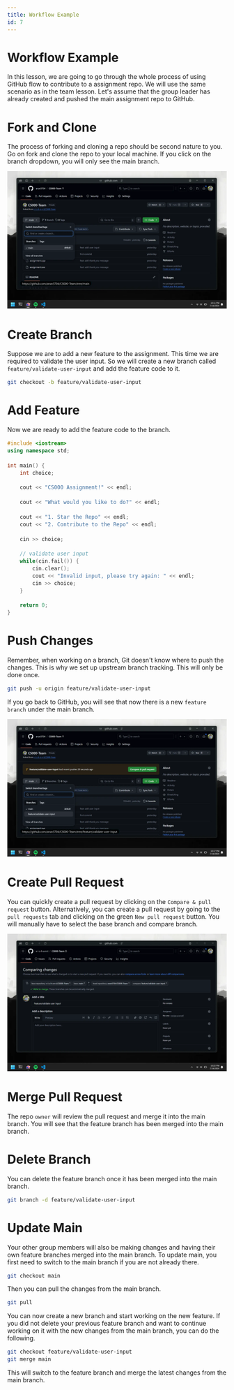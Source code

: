 ```yaml
---
title: Workflow Example
id: 7
---
```


# Workflow Example

In this lesson, we are going to go through the whole process of using GitHub flow to contribute to a assignment repo. We will use the same scenario as in the team lesson. Let's assume that the group leader has already created and pushed the main assignment repo to GitHub.

# Fork and Clone

The process of forking and cloning a repo should be second nature to you. Go on fork and clone the repo to your local machine. If you click on the branch dropdown, you will only see the main branch.

![GitHub Main Branch](./images/github-main-branch.webp)

# Create Branch

Suppose we are to add a new feature to the assignment. This time we are required to validate the user input. So we will create a new branch called `feature/validate-user-input` and add the feature code to it.

```bash
git checkout -b feature/validate-user-input
```

# Add Feature

Now we are ready to add the feature code to the branch.

```cpp
#include <iostream>
using namespace std;

int main() {
    int choice;

    cout << "CS000 Assignment!" << endl;

    cout << "What would you like to do?" << endl;

    cout << "1. Star the Repo" << endl;
    cout << "2. Contribute to the Repo" << endl;

    cin >> choice;

    // validate user input
    while(cin.fail()) {
        cin.clear();
        cout << "Invalid input, please try again: " << endl;
        cin >> choice;
    }

    return 0;
}
```

# Push Changes

Remember, when working on a branch, Git doesn't know where to push the changes. This is why we set up upstream branch tracking. This will only be done once.

```bash
git push -u origin feature/validate-user-input
```

If you go back to GitHub, you will see that now there is a new `feature branch` under the main branch.

![GitHub Feature Branch](./images/github-feature-branch.webp)

# Create Pull Request

You can quickly create a pull request by clicking on the `Compare & pull request` button. Alternatively, you can create a pull request by going to the `pull requests` tab and clicking on the green `New pull request` button. You will manually have to select the base branch and compare branch.

![Create Pull Request](./images/create-pull-request.webp)

# Merge Pull Request

The repo `owner` will review the pull request and merge it into the main branch. You will see that the feature branch has been merged into the main branch.

# Delete Branch

You can delete the feature branch once it has been merged into the main branch.

```bash
git branch -d feature/validate-user-input
```

# Update Main

Your other group members will also be making changes and having their own feature branches merged into the main branch. To update main, you first need to switch to the main branch if you are not already there.

```bash
git checkout main
```

Then you can pull the changes from the main branch.

```bash
git pull
```

You can now create a new branch and start working on the new feature. If you did not delete your previous feature branch and want to continue working on it with the new changes from the main branch, you can do the following.

```bash
git checkout feature/validate-user-input
git merge main
```

This will switch to the feature branch and merge the latest changes from the main branch.
